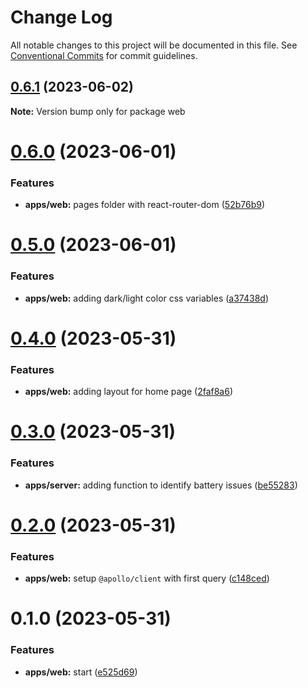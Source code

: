 # Change Log

All notable changes to this project will be documented in this file.
See [Conventional Commits](https://conventionalcommits.org) for commit guidelines.

## [0.6.1](https://github.com/emunhoz/battery-issue-tracker/compare/web@0.6.0...web@0.6.1) (2023-06-02)

**Note:** Version bump only for package web





# [0.6.0](https://github.com/emunhoz/battery-issue-tracker/compare/web@0.5.0...web@0.6.0) (2023-06-01)


### Features

* **apps/web:** pages folder with react-router-dom ([52b76b9](https://github.com/emunhoz/battery-issue-tracker/commit/52b76b90aff449efa6a62138675a382b40372b46))





# [0.5.0](https://github.com/emunhoz/battery-issue-tracker/compare/web@0.4.0...web@0.5.0) (2023-06-01)


### Features

* **apps/web:** adding dark/light color css variables ([a37438d](https://github.com/emunhoz/battery-issue-tracker/commit/a37438dc9437c86eddcf0b189363322aea76d3e0))





# [0.4.0](https://github.com/emunhoz/battery-issue-tracker/compare/web@0.3.0...web@0.4.0) (2023-05-31)


### Features

* **apps/web:** adding layout for home page ([2faf8a6](https://github.com/emunhoz/battery-issue-tracker/commit/2faf8a6722e274da10376a8910fdbcf7699fa401))





# [0.3.0](https://github.com/emunhoz/battery-issue-tracker/compare/web@0.2.0...web@0.3.0) (2023-05-31)


### Features

* **apps/server:** adding function to identify battery issues ([be55283](https://github.com/emunhoz/battery-issue-tracker/commit/be5528389690ccb3532261cd81e6309d4b2c6e68))





# [0.2.0](https://github.com/emunhoz/battery-issue-tracker/compare/web@0.1.0...web@0.2.0) (2023-05-31)


### Features

* **apps/web:** setup `@apollo/client` with first query ([c148ced](https://github.com/emunhoz/battery-issue-tracker/commit/c148ceded3668483d9c2542befde476c4d30f71e))





# 0.1.0 (2023-05-31)


### Features

* **apps/web:** start ([e525d69](https://github.com/emunhoz/battery-issue-tracker/commit/e525d6913edadc054b26ccdbcd0fd94f9a2e246f))
